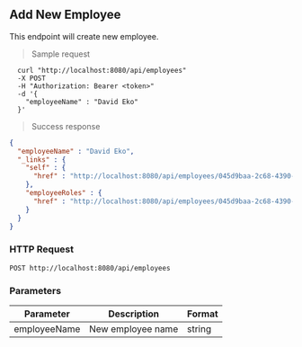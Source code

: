 ## Add New Employee
This endpoint will create new employee.

> Sample request

```shell
  curl "http://localhost:8080/api/employees"
  -X POST
  -H "Authorization: Bearer <token>"
  -d '{
    "employeeName" : "David Eko"
  }'
```

> Success response

```json
{
  "employeeName" : "David Eko",
  "_links" : {
    "self" : {
      "href" : "http://localhost:8080/api/employees/045d9baa-2c68-4390-a385-a4bfef33e9dd"
    },
    "employeeRoles" : {
      "href" : "http://localhost:8080/api/employees/045d9baa-2c68-4390-a385-a4bfef33e9dd/employeeRoles"
    }
  }
}
```

### HTTP Request

`POST http://localhost:8080/api/employees`

###  Parameters

Parameter | Description | Format
--------- | ----------- | ---------
employeeName | New employee name | string
